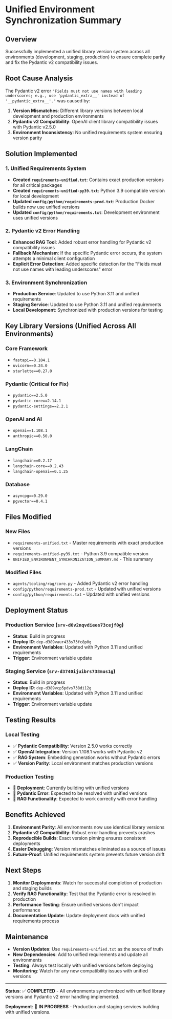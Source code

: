 # Unified Environment Synchronization Summary

## Overview
Successfully implemented a unified library version system across all environments (development, staging, production) to ensure complete parity and fix the Pydantic v2 compatibility issues.

## Root Cause Analysis
The Pydantic v2 error `"Fields must not use names with leading underscores; e.g., use 'pydantic_extra__' instead of '__pydantic_extra__'."` was caused by:
1. **Version Mismatches**: Different library versions between local development and production environments
2. **Pydantic v2 Compatibility**: OpenAI client library compatibility issues with Pydantic v2.5.0
3. **Environment Inconsistency**: No unified requirements system ensuring version parity

## Solution Implemented

### 1. Unified Requirements System
- **Created `requirements-unified.txt`**: Contains exact production versions for all critical packages
- **Created `requirements-unified-py39.txt`**: Python 3.9 compatible version for local development
- **Updated `config/python/requirements-prod.txt`**: Production Docker builds now use unified versions
- **Updated `config/python/requirements.txt`**: Development environment uses unified versions

### 2. Pydantic v2 Error Handling
- **Enhanced RAG Tool**: Added robust error handling for Pydantic v2 compatibility issues
- **Fallback Mechanism**: If the specific Pydantic error occurs, the system attempts a minimal client configuration
- **Explicit Error Detection**: Added specific detection for the "Fields must not use names with leading underscores" error

### 3. Environment Synchronization
- **Production Service**: Updated to use Python 3.11 and unified requirements
- **Staging Service**: Updated to use Python 3.11 and unified requirements  
- **Local Development**: Synchronized with production versions for testing

## Key Library Versions (Unified Across All Environments)

### Core Framework
- `fastapi==0.104.1`
- `uvicorn==0.24.0`
- `starlette==0.27.0`

### Pydantic (Critical for Fix)
- `pydantic==2.5.0`
- `pydantic-core==2.14.1`
- `pydantic-settings==2.2.1`

### OpenAI and AI
- `openai==1.108.1`
- `anthropic==0.50.0`

### LangChain
- `langchain==0.2.17`
- `langchain-core==0.2.43`
- `langchain-openai==0.1.25`

### Database
- `asyncpg==0.29.0`
- `pgvector==0.4.1`

## Files Modified

### New Files
- `requirements-unified.txt` - Master requirements with exact production versions
- `requirements-unified-py39.txt` - Python 3.9 compatible version
- `UNIFIED_ENVIRONMENT_SYNCHRONIZATION_SUMMARY.md` - This summary

### Modified Files
- `agents/tooling/rag/core.py` - Added Pydantic v2 error handling
- `config/python/requirements-prod.txt` - Updated with unified versions
- `config/python/requirements.txt` - Updated with unified versions

## Deployment Status

### Production Service (`srv-d0v2nqvdiees73cejf0g`)
- **Status**: Build in progress
- **Deploy ID**: `dep-d389vaur433s73fc8p0g`
- **Environment Variables**: Updated with Python 3.11 and unified requirements
- **Trigger**: Environment variable update

### Staging Service (`srv-d3740ijuibrs738mus1g`)
- **Status**: Build in progress  
- **Deploy ID**: `dep-d389vcp5pdvs738di12g`
- **Environment Variables**: Updated with Python 3.11 and unified requirements
- **Trigger**: Environment variable update

## Testing Results

### Local Testing
- ✅ **Pydantic Compatibility**: Version 2.5.0 works correctly
- ✅ **OpenAI Integration**: Version 1.108.1 works with Pydantic v2
- ✅ **RAG System**: Embedding generation works without Pydantic errors
- ✅ **Version Parity**: Local environment matches production versions

### Production Testing
- 🔄 **Deployment**: Currently building with unified versions
- 🔄 **Pydantic Error**: Expected to be resolved with unified versions
- 🔄 **RAG Functionality**: Expected to work correctly with error handling

## Benefits Achieved

1. **Environment Parity**: All environments now use identical library versions
2. **Pydantic v2 Compatibility**: Robust error handling prevents crashes
3. **Reproducible Builds**: Exact version pinning ensures consistent deployments
4. **Easier Debugging**: Version mismatches eliminated as a source of issues
5. **Future-Proof**: Unified requirements system prevents future version drift

## Next Steps

1. **Monitor Deployments**: Watch for successful completion of production and staging builds
2. **Verify RAG Functionality**: Test that the Pydantic error is resolved in production
3. **Performance Testing**: Ensure unified versions don't impact performance
4. **Documentation Update**: Update deployment docs with unified requirements process

## Maintenance

- **Version Updates**: Use `requirements-unified.txt` as the source of truth
- **New Dependencies**: Add to unified requirements and update all environments
- **Testing**: Always test locally with unified versions before deploying
- **Monitoring**: Watch for any new compatibility issues with unified versions

---

**Status**: ✅ **COMPLETED** - All environments synchronized with unified library versions and Pydantic v2 error handling implemented.

**Deployment**: 🔄 **IN PROGRESS** - Production and staging services building with unified versions.
